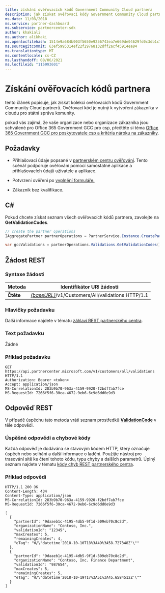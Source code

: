 ```yaml
---
title: získání ověřovacích kódů Government Community Cloud partnera
description: jak získat ověřovací kódy Government Community Cloud partnera.
ms.date: 11/08/2018
ms.service: partner-dashboard
ms.subservice: partnercenter-sdk
author: khakiali
ms.author: alikhaki
ms.openlocfilehash: 1514e9a684b003f5650e9256743ea7e669de04629fd0c3db1c7dfa677e96a752
ms.sourcegitcommit: 63ef5995314ef22f29768132dff2acf45914ea84
ms.translationtype: MT
ms.contentlocale: cs-CZ
ms.lasthandoff: 08/06/2021
ms.locfileid: "115993601"
---
```

# <a name="get-a-partners-validation-codes"></a>Získání ověřovacích kódů partnera

tento článek popisuje, jak získat kolekci ověřovacích kódů Government Community Cloud partnerů. Ověřovací kód je nutný k vytvoření zákazníka v cloudu pro státní správu komunity.

pokud vás zajímá, že vaše organizace nebo organizace zákazníka jsou schválené pro Office 365 Government GCC pro csp, přečtěte si téma [Office 365 Government GCC pro poskytovatele csp a kritéria nároku na zákazníky](/partner-center/csp-gcc-validate).

## <a name="prerequisites"></a>Požadavky

- Přihlašovací údaje popsané v [partnerském centru ověřování](partner-center-authentication.md). Tento scénář podporuje ověřování pomocí samostatné aplikace a přihlašovacích údajů uživatele a aplikace.

- Potvrzení ověření po [vyplnění formuláře.](https://products.office.com/government/eligibility-validation?ReqType=CSPPartner)

- Zákazník bez kvalifikace.

## <a name="c"></a>C\#

Pokud chcete získat seznam všech ověřovacích kódů partnera, zavolejte na **GetValidationCodes**.

``` csharp
// create the partner operations
IAggregatePartner partnerOperations = PartnerService.Instance.CreatePartnerOperations(credentials);

var gccValidations = partnerOperations.Validations.GetValidationCodes();
```

## <a name="rest-request"></a>Žádost REST

### <a name="request-syntax"></a>Syntaxe žádosti

| Metoda  | Identifikátor URI žádosti                                                                                          |
|---------|------------------------------------------------------------------------------------------------------|
| **Čtěte** | [*{baseURL}*](partner-center-rest-urls.md)/v1/Customers/All/validations HTTP/1.1 |

### <a name="request-headers"></a>Hlavičky požadavku

Další informace najdete v tématu [záhlaví REST partnerského centra](headers.md).

### <a name="request-body"></a>Text požadavku

Žádné

### <a name="request-example"></a>Příklad požadavku

```http
GET https://api.partnercenter.microsoft.com/v1/customers/all/validations HTTP/1.1
Authorization: Bearer <token>
Accept: application/json
MS-CorrelationId: 283b9b70-963a-4159-9920-f2bdf7ab7fce
MS-RequestId: 7266f5f6-30ca-4672-9eb6-6c9d6dd0e9d3
```

## <a name="rest-response"></a>Odpověď REST

V případě úspěchu tato metoda vrátí seznam prostředků [**ValidationCode**](utility-resources.md#validationcode) v těle odpovědi.

### <a name="response-success-and-error-codes"></a>Úspěšné odpovědi a chybové kódy

Každá odpověď je dodávána se stavovým kódem HTTP, který označuje úspěch nebo selhání a další informace o ladění. Použijte nástroj pro trasování sítě ke čtení tohoto kódu, typu chyby a dalších parametrů. Úplný seznam najdete v tématu [kódy chyb REST partnerského centra](error-codes.md).

### <a name="response-example"></a>Příklad odpovědi

```http
HTTP/1.1 200 OK
Content-Length: 434
Content-Type: application/json
MS-CorrelationId: 283b9b70-963a-4159-9920-f2bdf7ab7fce
MS-RequestId: 7266f5f6-30ca-4672-9eb6-6c9d6dd0e9d3

[
  {
    "partnerId": "9daaeb1c-4195-4db5-9f1d-509eb70c8c2d",
    "organizationName": "Contoso, Inc.",
    "validationId": "12345",
    "maxCreates": 5,
    "remainingCreates": 4,
    "eTag": "W/\"datetime'2018-10-10T18%3A49%3A58.727348Z'\""
  },
  {
    "partnerId": "9daaeb1c-4195-4db5-9f1d-509eb70c8c2d",
    "organizationName": "Contoso, Inc. Finance Department",
    "validationId": "987654",
    "maxCreates": 5,
    "remainingCreates": 5,
    "eTag": "W/\"datetime'2018-10-19T17%3A51%3A45.6584512Z'\""
  }
]
```
